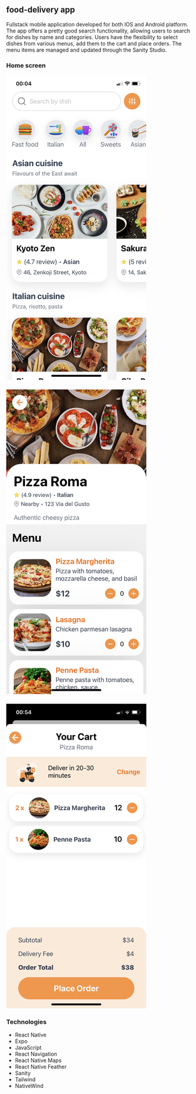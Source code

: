 ## food-delivery app

Fullstack mobile application developed for both IOS and Android platform.
The app offers a pretty good search functionality, allowing users to search for dishes by name and categories.
Users have the flexibility to select dishes from various menus, add them to the cart and place orders.
The menu items are managed and updated through the Sanity Studio.

### Home screen

![HomeScreen](./assets/readme-img/homescreen.png)

###

![RestaurantScreen](./assets/readme-img/restaurant-screen.png)

###

![CartScreen](./assets/readme-img/cart-screen.png)

### Technologies

- React Native
- Expo
- JavaScript
- React Navigation
- React Native Maps
- React Native Feather
- Sanity
- Tailwind
- NativeWind
